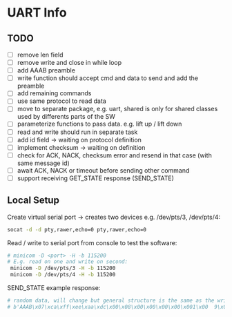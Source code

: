 # UART Info

## TODO

- [ ] remove len field
- [ ] remove write and close in while loop
- [ ] add AAAB preamble
- [ ] write function should accept cmd and data to send and add the preamble
- [ ] add remaining commands
- [ ] use same protocol to read data
- [ ] move to separate package, e.g. uart, shared is only for shared classes used by differents parts of the SW
- [ ] parameterize functions to pass data. e.g. lift up / lift down
- [ ] read and write should run in separate task
- [ ] add id field -> waiting on protocol definition
- [ ] implement checksum -> waiting on definition
- [ ] check for ACK, NACK, checksum error and resend in that case (with same message id)
- [ ] await ACK, NACK or timeout before sending other command
- [ ] support receiving GET_STATE response (SEND_STATE)

## Local Setup

Create virtual serial port -> creates two devices e.g. /dev/pts/3, /dev/pts/4:

```bash
socat -d -d pty,rawer,echo=0 pty,rawer,echo=0
```

Read / write to serial port from console to test the software:

```bash
# minicom -D <port> -H -b 115200
# E.g. read on one and write on second:
 minicom -D /dev/pts/3 -H -b 115200
 minicom -D /dev/pts/4 -H -b 115200
```

SEND_STATE example response:

```bash
# random data, will change but general structure is the same as the write commands#
# b'AAAB\x07\xca\xff\xee\xaa\xdc\x00\x08\x00\x00\x00\x00\x001\x00  9\x0c'
```
